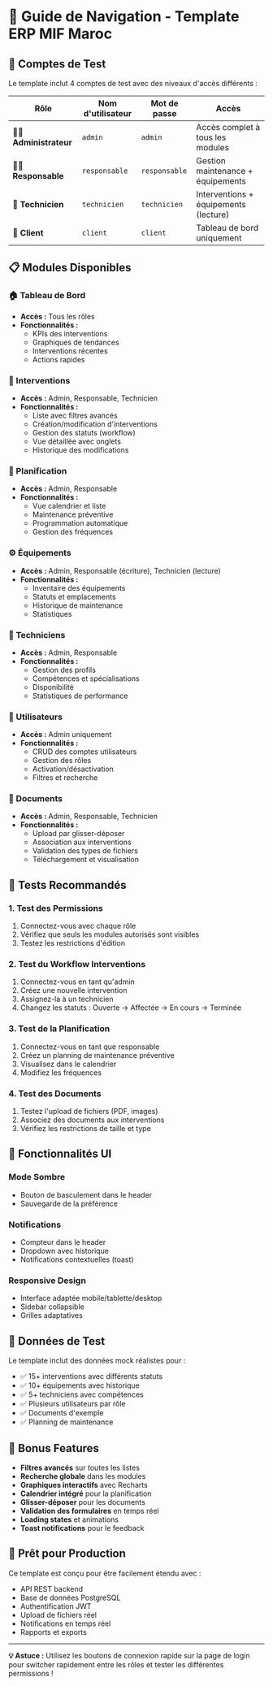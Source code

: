 # 🧭 Guide de Navigation - Template ERP MIF Maroc

## 🔐 Comptes de Test

Le template inclut 4 comptes de test avec des niveaux d'accès différents :

| Rôle | Nom d'utilisateur | Mot de passe | Accès |
|------|-------------------|--------------|-------|
| 👨‍💼 **Administrateur** | `admin` | `admin` | Accès complet à tous les modules |
| 👨‍🔧 **Responsable** | `responsable` | `responsable` | Gestion maintenance + équipements |
| 🔧 **Technicien** | `technicien` | `technicien` | Interventions + équipements (lecture) |
| 👤 **Client** | `client` | `client` | Tableau de bord uniquement |

## 📋 Modules Disponibles

### 🏠 Tableau de Bord
- **Accès :** Tous les rôles
- **Fonctionnalités :**
  - KPIs des interventions
  - Graphiques de tendances
  - Interventions récentes
  - Actions rapides

### 🔧 Interventions
- **Accès :** Admin, Responsable, Technicien
- **Fonctionnalités :**
  - Liste avec filtres avancés
  - Création/modification d'interventions
  - Gestion des statuts (workflow)
  - Vue détaillée avec onglets
  - Historique des modifications

### 📅 Planification
- **Accès :** Admin, Responsable
- **Fonctionnalités :**
  - Vue calendrier et liste
  - Maintenance préventive
  - Programmation automatique
  - Gestion des fréquences

### ⚙️ Équipements
- **Accès :** Admin, Responsable (écriture), Technicien (lecture)
- **Fonctionnalités :**
  - Inventaire des équipements
  - Statuts et emplacements
  - Historique de maintenance
  - Statistiques

### 👷 Techniciens
- **Accès :** Admin, Responsable
- **Fonctionnalités :**
  - Gestion des profils
  - Compétences et spécialisations
  - Disponibilité
  - Statistiques de performance

### 👥 Utilisateurs
- **Accès :** Admin uniquement
- **Fonctionnalités :**
  - CRUD des comptes utilisateurs
  - Gestion des rôles
  - Activation/désactivation
  - Filtres et recherche

### 📄 Documents
- **Accès :** Admin, Responsable, Technicien
- **Fonctionnalités :**
  - Upload par glisser-déposer
  - Association aux interventions
  - Validation des types de fichiers
  - Téléchargement et visualisation

## 🎯 Tests Recommandés

### 1. Test des Permissions
1. Connectez-vous avec chaque rôle
2. Vérifiez que seuls les modules autorisés sont visibles
3. Testez les restrictions d'édition

### 2. Test du Workflow Interventions
1. Connectez-vous en tant qu'admin
2. Créez une nouvelle intervention
3. Assignez-la à un technicien
4. Changez les statuts : Ouverte → Affectée → En cours → Terminée

### 3. Test de la Planification
1. Connectez-vous en tant que responsable
2. Créez un planning de maintenance préventive
3. Visualisez dans le calendrier
4. Modifiez les fréquences

### 4. Test des Documents
1. Testez l'upload de fichiers (PDF, images)
2. Associez des documents aux interventions
3. Vérifiez les restrictions de taille et type

## 🎨 Fonctionnalités UI

### Mode Sombre
- Bouton de basculement dans le header
- Sauvegarde de la préférence

### Notifications
- Compteur dans le header
- Dropdown avec historique
- Notifications contextuelles (toast)

### Responsive Design
- Interface adaptée mobile/tablette/desktop
- Sidebar collapsible
- Grilles adaptatives

## 🧪 Données de Test

Le template inclut des données mock réalistes pour :
- ✅ 15+ interventions avec différents statuts
- ✅ 10+ équipements avec historique
- ✅ 5+ techniciens avec compétences
- ✅ Plusieurs utilisateurs par rôle
- ✅ Documents d'exemple
- ✅ Planning de maintenance

## 🎁 Bonus Features

- **Filtres avancés** sur toutes les listes
- **Recherche globale** dans les modules
- **Graphiques interactifs** avec Recharts
- **Calendrier intégré** pour la planification
- **Glisser-déposer** pour les documents
- **Validation des formulaires** en temps réel
- **Loading states** et animations
- **Toast notifications** pour le feedback

## 🚀 Prêt pour Production

Ce template est conçu pour être facilement étendu avec :
- API REST backend
- Base de données PostgreSQL
- Authentification JWT
- Upload de fichiers réel
- Notifications en temps réel
- Rapports et exports

---

**💡 Astuce :** Utilisez les boutons de connexion rapide sur la page de login pour switcher rapidement entre les rôles et tester les différentes permissions !